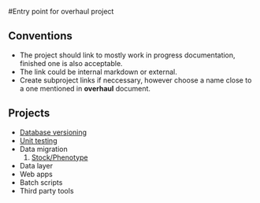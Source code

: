 #Entry point for overhaul project

## Conventions
+ The project should link to mostly work in progress documentation, finished one is also acceptable.
+ The link could be internal markdown or external.
+ Create subproject links if neccessary, however choose a name close to a one mentioned in __overhaul__ document.

## Projects
* [Database versioning](/DB-versioning.md)
* [Unit testing](/Unit-testing.md)
* Data migration
   1. [Stock/Phenotype](Stock-Data-Migration.md) 
* Data layer
* Web apps
* Batch scripts
* Third party tools
